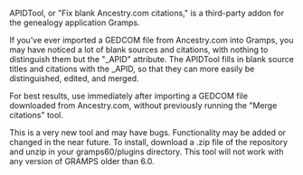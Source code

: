 APIDTool, or "Fix blank Ancestry.com citations," is a third-party addon for the genealogy application Gramps.

If you've ever imported a GEDCOM file from Ancestry.com into Gramps, you may have noticed a lot of blank sources and citations, with nothing to distinguish them but the "_APID" attribute. The APIDTool fills in blank source titles and citations with the _APID, so that they can more easily be distinguished, edited, and merged.

For best results, use immediately after importing a GEDCOM file downloaded from Ancestry.com, without previously running the "Merge citations" tool.

This is a very new tool and may have bugs. Functionality may be added or changed in the near future. To install, download a .zip file of the repository and unzip in your gramps60/plugins directory. This tool will not work with any version of GRAMPS older than 6.0.
